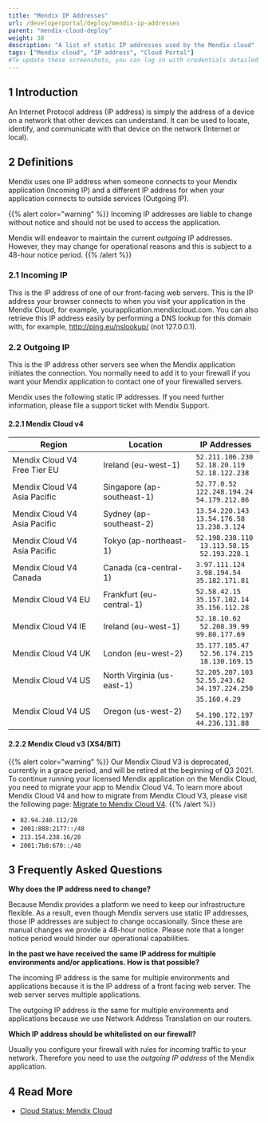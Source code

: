 ```yaml
---
title: "Mendix IP Addresses"
url: /developerportal/deploy/mendix-ip-addresses
parent: "mendix-cloud-deploy"
weight: 38
description: "A list of static IP addresses used by the Mendix cloud"
tags: ["Mendix cloud", "IP address", "Cloud Portal"]
#To update these screenshots, you can log in with credentials detailed in How to Update Screenshots Using Team Apps.
---
```


## 1 Introduction

An Internet Protocol address (IP address) is simply the address of a device on a network that other devices can understand. It can be used to locate, identify, and communicate with that device on the network (Internet or local).

## 2 Definitions

Mendix uses one IP address when someone connects to your Mendix application (Incoming IP) and a different IP address for when your application connects to outside services (Outgoing IP).

{{% alert color="warning" %}}
Incoming IP addresses are liable to change without notice and should not be used to access the application.

Mendix will endeavor to maintain the current *outgoing* IP addresses. However, they may change for operational reasons and this is subject to a 48-hour notice period.
{{% /alert %}}

### 2.1 Incoming IP

This is the IP address of one of our front-facing web servers. This is the IP address your browser connects to when you visit your application in the Mendix Cloud, for example, yourapplication.mendixcloud.com. You can also retrieve this IP address easily by performing a DNS lookup for this domain with, for example, http://ping.eu/nslookup/ (not 127.0.0.1).

### 2.2 Outgoing IP

This is the IP address other servers see when the Mendix application initiates the connection. You normally need to add it to your firewall if you want your Mendix application to contact one of your firewalled servers.

Mendix uses the following static IP addresses. If you need further information, please file a support ticket with Mendix Support.

#### 2.2.1 Mendix Cloud v4

| Region | Location | IP Addresses |
| --- | --- | ---|
| Mendix Cloud V4 Free Tier EU | Ireland (eu-west-1) | `52.211.106.230` <br /> `52.18.20.119` <br /> `52.18.122.238` |
| Mendix Cloud V4 Asia Pacific | Singapore (ap-southeast-1) | `52.77.0.52` <br /> `122.248.194.24` <br /> `54.179.212.86` |
| Mendix Cloud V4 Asia Pacific | Sydney (ap-southeast-2) | `13.54.220.143` <br /> `13.54.176.58` <br /> `13.238.3.124` |
| Mendix Cloud V4 Asia Pacific | Tokyo (ap-northeast-1) |  `52.198.238.110` <br /> ` 13.113.58.15` <br /> ` 52.193.228.1` |
| Mendix Cloud V4 Canada | Canada (ca-central-1) | `3.97.111.124` <br /> `3.98.194.54` <br /> `35.182.171.81` |
| Mendix Cloud V4 EU  | Frankfurt (eu-central-1) | `52.58.42.15` <br /> `35.157.102.14` <br /> `35.156.112.28` |
| Mendix Cloud V4 IE | Ireland (eu-west-1) | `52.18.10.62` <br /> ` 52.208.39.99` <br /> `99.80.177.69` |
| Mendix Cloud V4 UK | London (eu-west-2) | `35.177.185.47` <br /> ` 52.56.174.215` <br /> ` 18.130.169.15` |
| Mendix Cloud V4 US | North Virginia (us-east-1) | `52.205.207.103` <br /> `52.55.243.62` <br /> `34.197.224.250` |
| Mendix Cloud V4 US | Oregon (us-west-2) | `35.160.4.29` <br /> ` 54.190.172.197` <br /> `44.236.131.88` |

#### 2.2.2 Mendix Cloud v3 (XS4/BIT)

{{% alert color="warning" %}}
Our Mendix Cloud V3 is deprecated, currently in a grace period, and will be retired at the beginning of Q3 2021. To continue running your licensed Mendix application on the Mendix Cloud, you need to migrate your app to Mendix Cloud V4. To learn more about Mendix Cloud V4 and how to migrate from Mendix Cloud V3, please visit the following page: [Migrate to Mendix Cloud V4](/developerportal/deploy/migrating-to-v4). 
{{% /alert %}}

* `82.94.240.112/28`
* `2001:888:2177::/48`
* `213.154.238.16/28`
* `2001:7b8:670::/48`

## 3 Frequently Asked Questions

**Why does the IP address need to change?**

Because Mendix provides a platform we need to keep our infrastructure flexible. As a result, even though Mendix servers use static IP addresses, those IP addresses are subject to change occasionally. Since these are manual changes we provide a 48-hour notice. Please note that a longer notice period would hinder our operational capabilities.

**In the past we have received the same IP address for multiple environments and/or applications. How is that possible?**

The incoming IP address is the same for multiple environments and applications because it is the IP address of a front facing web server. The web server serves multiple applications.

The outgoing IP address is the same for multiple environments and applications because we use Network Address Translation on our routers.

**Which IP address should be whitelisted on our firewall?**

Usually you configure your firewall with rules for *incoming* traffic to your network. Therefore you need to use the *outgoing IP address* of the Mendix application.

## 4 Read More

* [Cloud Status: Mendix Cloud](/developerportal/deploy/mendix-cloud-status)
